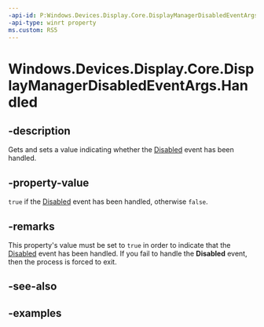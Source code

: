 ```yaml
---
-api-id: P:Windows.Devices.Display.Core.DisplayManagerDisabledEventArgs.Handled
-api-type: winrt property
ms.custom: RS5
---
```


<!-- Property syntax.
public bool Handled { get;  set; }
-->

# Windows.Devices.Display.Core.DisplayManagerDisabledEventArgs.Handled

## -description
Gets and sets a value indicating whether the [Disabled](displaymanager_disabled.md) event has been handled.

## -property-value
`true` if the [Disabled](displaymanager_disabled.md) event has been handled, otherwise `false`.

## -remarks
This property's value must be set to `true` in order to indicate that the [Disabled](displaymanager_disabled.md) event has been handled. If you fail to handle the **Disabled** event, then the process is forced to exit.

## -see-also

## -examples
